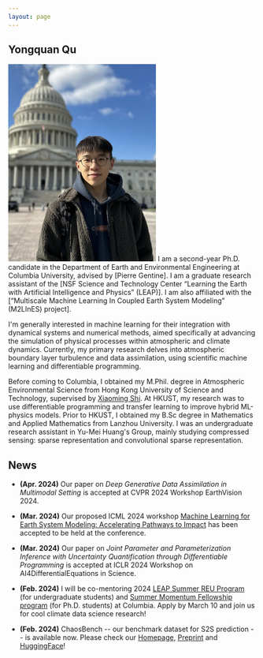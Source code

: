 ```yaml
---
layout: page
---
```


## Yongquan Qu

<img src="/images/yongquanqu01.jpg" class="floatpic" width="300" height="400">
I am a second-year Ph.D. candidate in the Department of
Earth and Environmental Engineering at Columbia University, advised by [Pierre Gentine]. I am a graduate research assistant of the [NSF Science and Technology Center “Learning the Earth with Artificial Intelligence and Physics” (LEAP)]. I am also affiliated with the [“Multiscale Machine Learning In Coupled Earth System Modeling” (M2LInES) project].         

I'm generally interested in machine learning for their integration with dynamical systems and numerical methods, aimed specifically at advancing the simulation of physical processes within atmospheric and climate dynamics. Currently, my primary research delves into atmospheric boundary layer turbulence and data assimilation, using scientific machine learning and differentiable programming.

Before coming to Columbia, I obtained my M.Phil. degree in Atmospheric Environmental Science from Hong Kong University of Science and Technology, supervised by [Xiaoming Shi]. At HKUST, my research was to use differentiable programming and transfer learning to improve hybrid ML-physics models. Prior to HKUST, I obtained my B.Sc degree in Mathematics and Applied Mathematics from Lanzhou University. I was an undergraduate research assistant in Yu-Mei Huang's Group, mainly studying compressed sensing: sparse representation and convolutional sparse representation.       

[Pierre Gentine]: https://gentinelab.eee.columbia.edu/people/pierre-gentine
[Xiaoming Shi]: https://shixm.people.ust.hk/about/
[NSF Science and Technology Center “Learning the Earth with Artificial Intelligence and Physics” (LEAP)]: https://leap.columbia.edu
[“Multiscale Machine Learning In Coupled Earth System Modeling” (M2LInES) project]: https://m2lines.github.io

## News

- **(Apr. 2024)** Our paper on *Deep Generative Data Assimilation in Multimodal Setting* is accepted at CVPR 2024 Workshop EarthVision 2024.      
            
- **(Mar. 2024)** Our proposed ICML 2024 workshop [Machine Learning for Earth System Modeling: Accelerating Pathways to Impact](https://leap-stc.github.io/ml4esm-workshop/) has been accepted to be held at the conference.
      
- **(Mar. 2024)** Our paper on *Joint Parameter and Parameterization Inference with Uncertainty Quantification through Differentiable Programming* is accepted at ICLR 2024 Workshop on AI4DifferentialEquations in Science.
      
- **(Feb. 2024)** I will be co-mentoring 2024 [LEAP Summer REU Program](https://leap.columbia.edu/education/2024-leap-summer-reu-program-info/) (for undergraduate students) and [Summer Momentum Fellowship program](https://leap.columbia.edu/education/2024-leap-momfell-info/) (for Ph.D. students) at Columbia. Apply by March 10 and join us for cool climate data science research!
      
- **(Feb. 2024)** ChaosBench -- our benchmark dataset for S2S prediction --  is available now. Please check our [Homepage](https://leap-stc.github.io/ChaosBench), [Preprint](https://arxiv.org/abs/2402.00712) and [HuggingFace](https://huggingface.co/datasets/LEAP/ChaosBench)!
